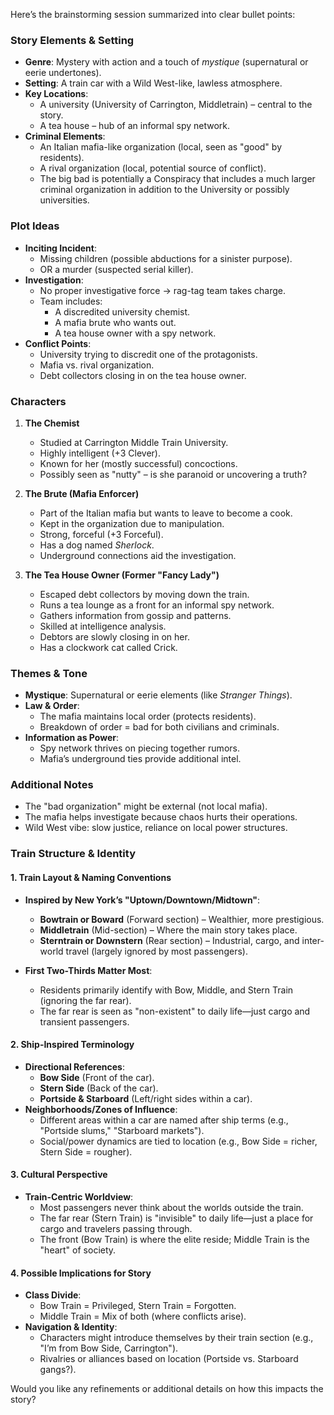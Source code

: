 Here’s the brainstorming session summarized into clear bullet points:

### **Story Elements & Setting**  
- **Genre**: Mystery with action and a touch of *mystique* (supernatural or eerie undertones).  
- **Setting**: A train car with a Wild West-like, lawless atmosphere.  
- **Key Locations**:  
  - A university (University of Carrington, Middletrain) – central to the story.  
  - A tea house – hub of an informal spy network.  
- **Criminal Elements**:  
  - An Italian mafia-like organization (local, seen as "good" by residents).  
  - A rival organization (local, potential source of conflict).  
  - The big bad is potentially a Conspiracy that includes a much larger criminal organization in addition to the University or possibly universities. 

### **Plot Ideas**  
- **Inciting Incident**:  
  - Missing children (possible abductions for a sinister purpose).  
  - OR a murder (suspected serial killer).  
- **Investigation**:  
  - No proper investigative force → rag-tag team takes charge.  
  - Team includes:  
    - A discredited university chemist.  
    - A mafia brute who wants out.  
    - A tea house owner with a spy network.  
- **Conflict Points**:  
  - University trying to discredit one of the protagonists.  
  - Mafia vs. rival organization.  
  - Debt collectors closing in on the tea house owner.  

### **Characters**  
1. **The Chemist**  
   - Studied at Carrington Middle Train University.  
   - Highly intelligent (+3 Clever).  
   - Known for her (mostly successful) concoctions.  
   - Possibly seen as "nutty" – is she paranoid or uncovering a truth?  

2. **The Brute (Mafia Enforcer)**  
   - Part of the Italian mafia but wants to leave to become a cook.  
   - Kept in the organization due to manipulation.  
   - Strong, forceful (+3 Forceful).  
   - Has a dog named *Sherlock*.  
   - Underground connections aid the investigation.  

3. **The Tea House Owner (Former "Fancy Lady")**  
   - Escaped debt collectors by moving down the train.  
   - Runs a tea lounge as a front for an informal spy network.  
   - Gathers information from gossip and patterns.  
   - Skilled at intelligence analysis.  
   - Debtors are slowly closing in on her.  
   - Has a clockwork cat called Crick.

### **Themes & Tone**  
- **Mystique**: Supernatural or eerie elements (like *Stranger Things*).  
- **Law & Order**:  
  - The mafia maintains local order (protects residents).  
  - Breakdown of order = bad for both civilians and criminals.  
- **Information as Power**:  
  - Spy network thrives on piecing together rumors.  
  - Mafia’s underground ties provide additional intel.  

### **Additional Notes**  
- The "bad organization" might be external (not local mafia).  
- The mafia helps investigate because chaos hurts their operations.  
- Wild West vibe: slow justice, reliance on local power structures.  

### **Train Structure & Identity**  

#### **1. Train Layout & Naming Conventions**  
- **Inspired by New York’s "Uptown/Downtown/Midtown"**:  
  - **Bowtrain or Boward** (Forward section) – Wealthier, more prestigious.  
  - **Middletrain** (Mid-section) – Where the main story takes place.  
  - **Sterntrain or Downstern** (Rear section) – Industrial, cargo, and inter-world travel (largely ignored by most passengers).  

- **First Two-Thirds Matter Most**:  
  - Residents primarily identify with Bow, Middle, and Stern Train (ignoring the far rear).  
  - The far rear is seen as "non-existent" to daily life—just cargo and transient passengers.  

#### **2. Ship-Inspired Terminology**  
- **Directional References**:  
  - **Bow Side** (Front of the car).  
  - **Stern Side** (Back of the car).  
  - **Portside & Starboard** (Left/right sides within a car).  
- **Neighborhoods/Zones of Influence**:  
  - Different areas within a car are named after ship terms (e.g., "Portside slums," "Starboard markets").  
  - Social/power dynamics are tied to location (e.g., Bow Side = richer, Stern Side = rougher).  

#### **3. Cultural Perspective**  
- **Train-Centric Worldview**:  
  - Most passengers never think about the worlds outside the train.  
  - The far rear (Stern Train) is "invisible" to daily life—just a place for cargo and travelers passing through.  
  - The front (Bow Train) is where the elite reside; Middle Train is the "heart" of society.  

#### **4. Possible Implications for Story**  
- **Class Divide**:  
  - Bow Train = Privileged, Stern Train = Forgotten.  
  - Middle Train = Mix of both (where conflicts arise).  
- **Navigation & Identity**:  
  - Characters might introduce themselves by their train section (e.g., "I’m from Bow Side, Carrington").  
  - Rivalries or alliances based on location (Portside vs. Starboard gangs?).  

Would you like any refinements or additional details on how this impacts the story?
<!--stackedit_data:
eyJoaXN0b3J5IjpbLTEwODgzNjgxMTcsNzE2NjIwMDUwXX0=
-->